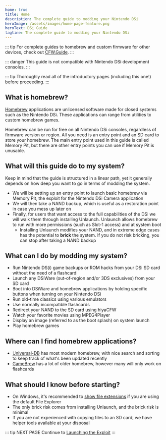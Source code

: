 ```yaml
---
home: true
title: Home
description: The complete guide to modding your Nintendo DSi
heroImage: /assets/images/home-page-feature.png
heroText: DSi Guide
tagline: The complete guide to modding your Nintendo DSi
---
```


::: tip
For complete guides to homebrew and custom firmware for other devices, check out [CFW.Guide](https://cfw.guide/).
:::

::: danger
This guide is not compatible with Nintendo DSi development consoles.
:::

::: tip
Thoroughly read all of the introductory pages (including this one!) before proceeding.
:::

## What is homebrew?

[Homebrew](https://en.wikipedia.org/wiki/Homebrew_(video_games)) applications are unlicensed software made for closed systems such as the Nintendo DSi. These applications can range from utilities to custom homebrew games.

Homebrew can be run for free on all Nintendo DSi consoles, regardless of firmware version or region. All you need is an entry point and an SD card to store your homebrew. The main entry point used in this guide is called Memory Pit, but there are other entry points you can use if Memory Pit is unusable.

## What will this guide do to my system?

Keep in mind that the guide is structured in a linear path, yet it generally depends on how deep you want to go in terms of modding the system.

- We will be setting up an entry point to launch basic homebrew via Memory Pit, the exploit for the Nintendo DSi Camera application
- We will then take a NAND backup, which is useful as a restoration point in case you mess up later on
- Finally, for users that want access to the full capabilities of the DSi we will walk them through installing Unlaunch. Unlaunch allows homebrew to run with more permissions (such as Slot-1 access) and at system boot
   - Installing Unlaunch modifies your NAND, and in extreme edge cases has the potential to **brick** the system. If you do not risk bricking, you can stop after taking a NAND backup

## What can I do by modding my system?

- Run Nintendo DS(i) game backups or ROM hacks from your DSi SD card without the need of a flashcard
- Launch any DSiWare (out-of-region and/or 3DS exclusives) from your SD card
- Boot into DSiWare and homebrew applications by holding specific buttons when turning on your Nintendo DSi
- Run old-time classics using various emulators
- Use normally incompatible flashcards
- Redirect your NAND to the SD card using hiyaCFW
- Watch your favorite movies using MPEG4Player
- Display an image (referred to as the boot splash) on system launch
- Play homebrew games

## Where can I find homebrew applications?

- [Universal-DB](https://db.universal-team.net/ds) has most modern homebrew, with nice search and sorting to keep track of what's been updated recently
- [GameBrew](https://www.gamebrew.org/wiki/List_of_all_DS_homebrew) has a lot of older homebrew, however many will only work on flashcards

## What should I know before starting?

- On Windows, it's recommended to [show file extensions](file-extensions-%28windows%29) if you are using the default File Explorer
- The only brick risk comes from installing Unlaunch, and the brick risk is minimal
- If you are not experienced with copying files to an SD card, we have helper tools available at your disposal

::: tip NEXT PAGE
Continue to [Launching the Exploit](launching-the-exploit)
:::
